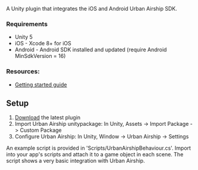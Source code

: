 
A Unity plugin that integrates the iOS and Android Urban Airship SDK.

### Requirements
 - Unity 5
 - iOS - Xcode 8+ for iOS
 - Android - Android SDK installed and updated (require Android MinSdkVersion = 16)

### Resources:
 - [Getting started guide](http://docs.urbanairship.com/platform/unity.html)

## Setup
1. [Download](https://bintray.com/urbanairship/unity/unity-plugin/_latestVersion) the latest plugin
2. Import Urban Airship unitypackage: In Unity, Assets -> Import Package -> Custom Package
3. Configure Urban Airship: In Unity, Window -> Urban Airship -> Settings

An example script is provided in 'Scripts/UrbanAirshipBehaviour.cs'. Import into your app's scripts and attach it to a game object in each scene. The script shows a very basic integration with Urban Airship.
